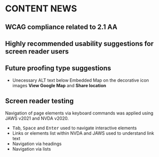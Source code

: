 # CONTENT NEWS
## WCAG compliance related to 2.1 AA

## Highly recommended usability suggestions for screen reader users

## Future proofing type suggestions
- Unecessary ALT text below Embedded Map on the decorative icon images **View Google Map** and **Share location**

## Screen reader testing
Navigation of page elements via keyboard commands was applied using JAWS v2021 and NVDA v2020.

- <kbd>Tab</kbd>, <kbd>Space</kbd> and <kbd>Enter</kbd> used to navigate interactive elements
- Links or elements list within NVDA and JAWS used to understand link text
- Navigation via headings
- Navigation via lists
